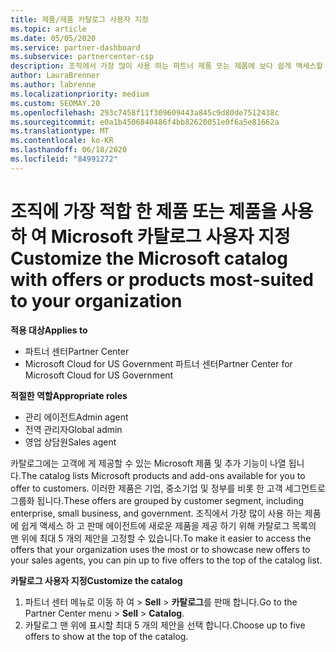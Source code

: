 ```yaml
---
title: 제품/제품 카탈로그 사용자 지정
ms.topic: article
ms.date: 05/05/2020
ms.service: partner-dashboard
ms.subservice: partnercenter-csp
description: 조직에서 가장 많이 사용 하는 파트너 제품 또는 제품에 보다 쉽게 액세스할 수 있도록 Microsoft 카탈로그를 사용자 지정 하는 방법을 알아봅니다.
author: LauraBrenner
ms.author: labrenne
ms.localizationpriority: medium
ms.custom: SEOMAY.20
ms.openlocfilehash: 293c7458f11f309609443a845c9d80de7512438c
ms.sourcegitcommit: e0a1b4506840486f4bb82620051e0f6a5e81662a
ms.translationtype: MT
ms.contentlocale: ko-KR
ms.lasthandoff: 06/18/2020
ms.locfileid: "84991272"
---
```

# <a name="customize-the-microsoft-catalog-with-offers-or-products-most-suited-to-your-organization"></a><span data-ttu-id="9a40e-103">조직에 가장 적합 한 제품 또는 제품을 사용 하 여 Microsoft 카탈로그 사용자 지정</span><span class="sxs-lookup"><span data-stu-id="9a40e-103">Customize the Microsoft catalog with offers or products most-suited to your organization</span></span>

<span data-ttu-id="9a40e-104">**적용 대상**</span><span class="sxs-lookup"><span data-stu-id="9a40e-104">**Applies to**</span></span>

-  <span data-ttu-id="9a40e-105">파트너 센터</span><span class="sxs-lookup"><span data-stu-id="9a40e-105">Partner Center</span></span>
-  <span data-ttu-id="9a40e-106">Microsoft Cloud for US Government 파트너 센터</span><span class="sxs-lookup"><span data-stu-id="9a40e-106">Partner Center for Microsoft Cloud for US Government</span></span>

<span data-ttu-id="9a40e-107">**적절한 역할**</span><span class="sxs-lookup"><span data-stu-id="9a40e-107">**Appropriate roles**</span></span>

- <span data-ttu-id="9a40e-108">관리 에이전트</span><span class="sxs-lookup"><span data-stu-id="9a40e-108">Admin agent</span></span>
- <span data-ttu-id="9a40e-109">전역 관리자</span><span class="sxs-lookup"><span data-stu-id="9a40e-109">Global admin</span></span>
- <span data-ttu-id="9a40e-110">영업 상담원</span><span class="sxs-lookup"><span data-stu-id="9a40e-110">Sales agent</span></span>

<span data-ttu-id="9a40e-111">카탈로그에는 고객에 게 제공할 수 있는 Microsoft 제품 및 추가 기능이 나열 됩니다.</span><span class="sxs-lookup"><span data-stu-id="9a40e-111">The catalog lists Microsoft products and add-ons available for you to offer to customers.</span></span> <span data-ttu-id="9a40e-112">이러한 제품은 기업, 중소기업 및 정부를 비롯 한 고객 세그먼트로 그룹화 됩니다.</span><span class="sxs-lookup"><span data-stu-id="9a40e-112">These offers are grouped by customer segment, including enterprise, small business, and government.</span></span> <span data-ttu-id="9a40e-113">조직에서 가장 많이 사용 하는 제품에 쉽게 액세스 하 고 판매 에이전트에 새로운 제품을 제공 하기 위해 카탈로그 목록의 맨 위에 최대 5 개의 제안을 고정할 수 있습니다.</span><span class="sxs-lookup"><span data-stu-id="9a40e-113">To make it easier to access the offers that your organization uses the most or to showcase new offers to your sales agents, you can pin up to five offers to the top of the catalog list.</span></span>

<span data-ttu-id="9a40e-114">**카탈로그 사용자 지정**</span><span class="sxs-lookup"><span data-stu-id="9a40e-114">**Customize the catalog**</span></span>

1.  <span data-ttu-id="9a40e-115">파트너 센터 메뉴로 이동 하 여 &gt; **Sell** &gt; **카탈로그**를 판매 합니다.</span><span class="sxs-lookup"><span data-stu-id="9a40e-115">Go to the Partner Center menu &gt; **Sell** &gt; **Catalog**.</span></span>
2.  <span data-ttu-id="9a40e-116">카탈로그 맨 위에 표시할 최대 5 개의 제안을 선택 합니다.</span><span class="sxs-lookup"><span data-stu-id="9a40e-116">Choose up to five offers to show at the top of the catalog.</span></span>
